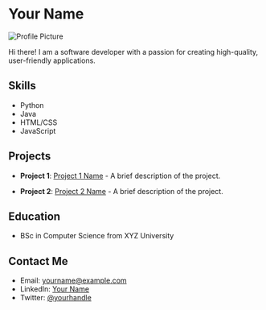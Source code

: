 # Your Name

![Profile Picture](https://thumbs.dreamstime.com/b/businessman-icon-vector-male-avatar-profile-image-profile-businessman-icon-vector-male-avatar-profile-image-182095609.jpg)

Hi there! I am a software developer with a passion for creating high-quality, user-friendly applications.

## Skills
- Python
- Java
- HTML/CSS
- JavaScript

## Projects

- **Project 1**: [Project 1 Name](https://example.com/project-1) - A brief description of the project.

- **Project 2**: [Project 2 Name](https://example.com/project-2) - A brief description of the project.

## Education
- BSc in Computer Science from XYZ University

## Contact Me
- Email: yourname@example.com
- LinkedIn: [Your Name](https://www.linkedin.com/in/your-name/)
- Twitter: [@yourhandle](https://twitter.com/yourhandle)

